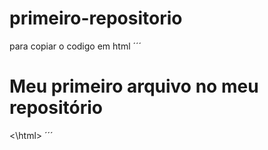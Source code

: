 # primeiro-repositorio

para copiar o codigo em html
´´´
<html>
        <h1> Meu primeiro arquivo no meu repositório</h1>
<\html>
´´´
